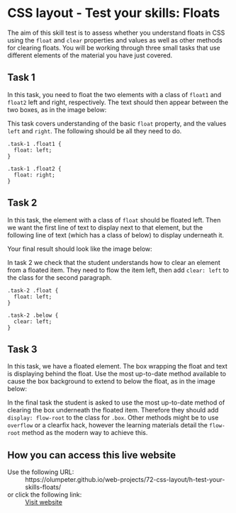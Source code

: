 # CSS layout - Test your skills: Floats

The aim of this skill test is to assess whether you understand floats in CSS 
using the `float` and `clear` properties and values as well as other methods 
for clearing floats. You will be working through three small tasks that use 
different elements of the material you have just covered.

## Task 1

In this task, you need to float the two elements with a class of `float1` and 
`float2` left and right, respectively. The text should then appear between the 
two boxes, as in the image below:

This task covers understanding of the basic `float` property, and the values 
`left` and `right`. The following should be all they need to do.

```
.task-1 .float1 {
  float: left;
}

.task-1 .float2 {
  float: right;
}
```

## Task 2

In this task, the element with a class of `float` should be floated left. 
Then we want the first line of text to display next to that element, but the 
following line of text (which has a class of below) to display underneath it.

Your final result should look like the image below:

In task 2 we check that the student understands how to clear an element from 
a floated item. They need to flow the item left, then add `clear: left` to the 
class for the second paragraph.

```
.task-2 .float {
  float: left;
}

.task-2 .below {
  clear: left;
}
```

## Task 3

In this task, we have a floated element. The box wrapping the float and text is 
displaying behind the float. Use the most up-to-date method available to cause 
the box background to extend to below the float, as in the image below:

In the final task the student is asked to use the most up-to-date method of 
clearing the box underneath the floated item. Therefore they should add 
`display: flow-root` to the class for `.box`. Other methods might be to use 
`overflow` or a clearfix hack, however the learning materials detail the 
`flow-root` method as the modern way to achieve this.

## How you can access this live website

<dl>
  Use the following URL:
  <dd>
    https://olumpeter.github.io/web-projects/72-css-layout/h-test-your-skills-floats/
  </dd>
  or click the following link:
  <dd>
    <a href="https://olumpeter.github.io/web-projects/72-css-layout/h-test-your-skills-floats/">Visit website</a>
  </dd>
</dl>
